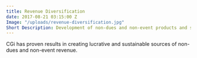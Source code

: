```yaml
---
title: Revenue Diversification
date: 2017-08-21 03:15:00 Z
Image: "/uploads/revenue-diversification.jpg"
Short Description: Development of non-dues and non-event products and services.
---
```


CGi has proven results in creating lucrative and sustainable sources of non-dues and non-event revenue.
